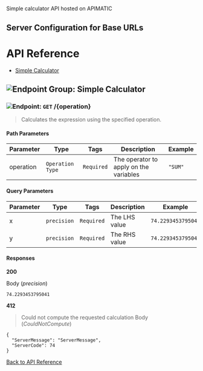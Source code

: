 # 

Simple calculator API hosted on APIMATIC



## Server Configuration for Base URLs







# <a name="api_reference"></a>API Reference

* [Simple Calculator](#simple_calculator)

## <a name="simple_calculator"></a>![Endpoint Group: ](https://apidocs.io/img/class.png "Simple Calculator") Simple Calculator


### <a name="calculate"></a>![Endpoint: ](https://apidocs.io/img/method.png "Calculate") `GET` /{operation}

> Calculates the expression using the specified operation.



#### Path Parameters
| Parameter | Type | Tags | Description | Example |
|-----------|------| ---- |-------------| ------- |
| operation | `Operation Type` |  ``` Required ```  | The operator to apply on the variables | `"SUM"` | 

#### Query Parameters
| Parameter | Type | Tags | Description | Example |
|-----------|------| ---- |-------------| ------- |
| x | `precision` |  ``` Required ```  | The LHS value | `74.2293453795041` | 
| y | `precision` |  ``` Required ```  | The RHS value | `74.2293453795041` | 

#### Responses
**200** 

Body (_precision_) 
```
74.2293453795041
```


**412** 

> Could not compute the requested calculation
Body (_CouldNotCompute_) 
```
{
  "ServerMessage": "ServerMessage",
  "ServerCode": 74
}
```


[Back to API Reference](#api_reference)

